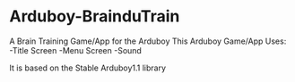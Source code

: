 # Arduboy-BrainduTrain
A Brain Training Game/App for the Arduboy
This Arduboy Game/App Uses:
  -Title Screen
  -Menu Screen
  -Sound

It is based on the Stable Arduboy1.1 library
